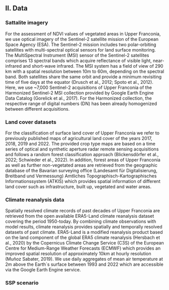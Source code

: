 ## II. Data
### Sattalite imagery
For the assessment of NDVI values of vegetated areas in Upper Franconia, we use optical imagery of the Sentinel-2 satellite mission of the European Space Agency (ESA). The Sentinel-2 mission includes two polar-orbiting satellites with multi-spectral optical sensors for land surface monitoring. The MultiSpectral Instrument (MSI) sensor of the Sentinel-2 satellites comprises 13 spectral bands which acquire reflectance of visible light, near-infrared and short-wave infrared. The MSI system has a field of view of 290 km with a spatial resolution between 10m to 60m, depending on the spectral band. Both satellites share the same orbit and provide a minimum revisiting time of five days at the equator (Drusch et al., 2012; Spoto et al., 2012). Here, we use ~7,000 Sentinel-2 acquisitions of Upper Franconia of the Harmonized Sentinel-2 MSI collection provided by Google Earth Engine Data Catalog (Gorelick et al., 2017). For the Harmonized collection, the respective range of digital numbers (DN) has been already homogenized between different acquisitions.

### Land cover datasets
For the classification of surface land cover of Upper Franconia we refer to previously published maps of agricultural land cover of the years 2017, 2018, 2019 and 2022. The provided crop type maps are based on a time series of optical and synthetic aperture radar remote sensing acquisitions and follows a random forest classification approach (Blickensdörfer et al., 2022; Schwieder et al., 2022). In addition, forest areas of Upper Franconia as well as further non-vegetated areas are retrieved from the geographic database of the Bavarian surveying office (Landesamt für Digitalisierung, Breitband und Vermessung) Amtliches Topographisch-Kartographisches Informationssystem (ATKIS) which provides spatial information of different land cover such as infrastructure, built up, vegetated and water areas.

### Climate reanalysis data
Spatially resolved climate records of past decades of Upper Franconia are retrieved from the open available ERA5-Land climate reanalysis dataset covering the period 1950-today. By combining climate observations with model results, climate reanalysis provides spatially and temporally resolved datasets of past climate. ERA5-Land is a modified reanalysis product based on the land component of the global ERA5 climate reanalysis (Hersbach et al., 2020) by the Copernicus Climate Change Service (C3S) of the European Centre for Medium-Range Weather Forecasts (ECMWF) which provides an improved spatial resolution of approximately 10km at hourly resolution (Muñoz Sabater, 2019). We use daily aggregates of mean air temperature at 2m above the Earth´s surface between 1993 and 2022 which are accessible via the Google Earth Engine service.

### SSP scenario
